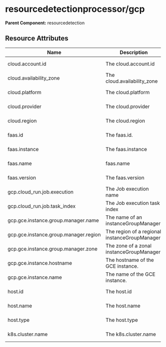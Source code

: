 [comment]: <> (Code generated by mdatagen. DO NOT EDIT.)

# resourcedetectionprocessor/gcp

**Parent Component:** resourcedetection

## Resource Attributes

| Name | Description | Values | Enabled |
| ---- | ----------- | ------ | ------- |
| cloud.account.id | The cloud.account.id | Any Str | true |
| cloud.availability_zone | The cloud.availability_zone | Any Str | true |
| cloud.platform | The cloud.platform | Any Str | true |
| cloud.provider | The cloud.provider | Any Str | true |
| cloud.region | The cloud.region | Any Str | true |
| faas.id | The faas.id. | Any Str | true |
| faas.instance | The faas.instance | Any Str | true |
| faas.name | faas.name | Any Str | true |
| faas.version | The faas.version | Any Str | true |
| gcp.cloud_run.job.execution | The Job execution name | Any Str | true |
| gcp.cloud_run.job.task_index | The Job execution task index | Any Str | true |
| gcp.gce.instance.group.manager.name | The name of an instanceGroupManager. | Any Str | true |
| gcp.gce.instance.group.manager.region | The region of a regional instanceGroupManager. | Any Str | true |
| gcp.gce.instance.group.manager.zone | The zone of a zonal instanceGroupManager. | Any Str | true |
| gcp.gce.instance.hostname | The hostname of the GCE instance. | Any Str | false |
| gcp.gce.instance.name | The name of the GCE instance. | Any Str | false |
| host.id | The host.id | Any Str | true |
| host.name | The host.name | Any Str | true |
| host.type | The host.type | Any Str | true |
| k8s.cluster.name | The k8s.cluster.name | Any Str | true |
